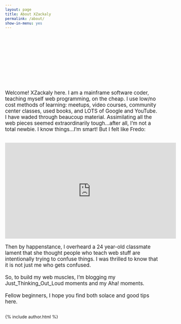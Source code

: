 ```yaml
---
layout: page
title: About XZackaly
permalink: /about/
show-in-menu: yes
---
```


<p  class="about" align="center">
    <div class="intro">
        <h1 class="makebig" align="center">&nbsp;</h1>
    </div>
</p>


 <big>Welcome! XZackaly here.  I am a mainframe software coder, teaching myself web programming, on the cheap. I use low/no cost methods of learning: meetups, video courses, community center classes, used books, and LOTS of Google and YouTube.  I have waded through beaucoup material.  Assimilating all the web pieces seemed extraordinarily tough…after all, I’m not a total newbie. I know things…I’m smart! But I felt like Fredo:<br><br/></big>
<center><iframe class="video" width="560" height="315" src="https://www.youtube.com/embed/zgHXHtHSsNo?rel=0&amp;controls=0&amp;showinfo=0" frameborder="0" allowfullscreen></iframe></center>
<br>
<big>Then by happenstance, I overheard a 24 year-old classmate lament that she thought people who teach web stuff are intentionally trying to confuse things. I was thrilled to know that it is not just me who gets confused.<br><br>
So, to build my web muscles, I’m blogging my Just_Thinking_Out_Loud moments and my Aha! moments.<br><br> Fellow beginners, I hope you find both solace and good tips here.</big>
<br><br>


<style>

.makebig {
    color: rgb(114, 148, 60);
    font-weight: 400;
    font-size: 60px;


</style>

{% include author.html %}

<script src="/scripts/about.js"></script>
<link rel="stylesheet" href="https://maxcdn.bootstrapcdn.com/font-awesome/4.6.3/css/font-awesome.min.css">